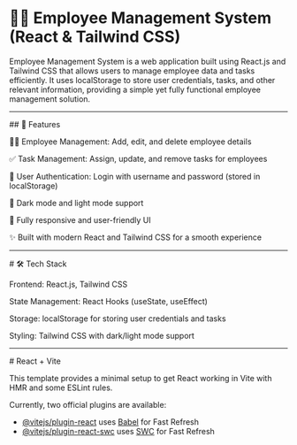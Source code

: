 # 👨‍💼 Employee Management System (React & Tailwind CSS)

Employee Management System is a web application built using React.js and Tailwind CSS that allows users to manage employee data and tasks efficiently.
It uses localStorage to store user credentials, tasks, and other relevant information, providing a simple yet fully functional employee management solution.
<hr>
## 🚀 Features

🧑‍💼 Employee Management: Add, edit, and delete employee details

✅ Task Management: Assign, update, and remove tasks for employees

🔐 User Authentication: Login with username and password (stored in localStorage)

🌙 Dark mode and light mode support

📱 Fully responsive and user-friendly UI

✨ Built with modern React and Tailwind CSS for a smooth experience
<hr>
# 🛠️ Tech Stack

Frontend: React.js, Tailwind CSS

State Management: React Hooks (useState, useEffect)

Storage: localStorage for storing user credentials and tasks

Styling: Tailwind CSS with dark/light mode support
<hr>
# React + Vite

This template provides a minimal setup to get React working in Vite with HMR and some ESLint rules.

Currently, two official plugins are available:

- [@vitejs/plugin-react](https://github.com/vitejs/vite-plugin-react/blob/main/packages/plugin-react/README.md) uses [Babel](https://babeljs.io/) for Fast Refresh
- [@vitejs/plugin-react-swc](https://github.com/vitejs/vite-plugin-react-swc) uses [SWC](https://swc.rs/) for Fast Refresh
